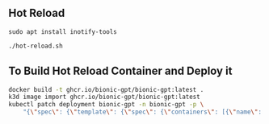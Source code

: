 ## Hot Reload

```
sudo apt install inotify-tools
```

```sh
./hot-reload.sh
```

## To Build Hot Reload Container and Deploy it

```sh
docker build -t ghcr.io/bionic-gpt/bionic-gpt:latest .
k3d image import ghcr.io/bionic-gpt/bionic-gpt:latest
kubectl patch deployment bionic-gpt -n bionic-gpt -p \
    "{\"spec\": {\"template\": {\"spec\": {\"containers\": [{\"name\": \"bionic-gpt\", \"image\": \"ghcr.io/bionic-gpt/bionic-gpt:latest\", \"imagePullPolicy\": \"Never\"}]}}}}"
```